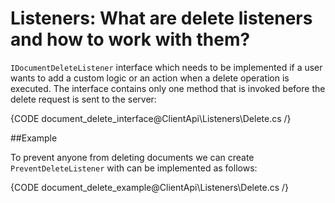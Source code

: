 # Listeners: What are delete listeners and how to work with them?

`IDocumentDeleteListener` interface which needs to be implemented if a user wants to add a custom logic or an action when a delete operation is executed. 
The interface contains only one method that is invoked before the delete request is sent to the server:

{CODE document_delete_interface@ClientApi\Listeners\Delete.cs /}

##Example

To prevent anyone from deleting documents we can create `PreventDeleteListener` with can be implemented as follows:

{CODE document_delete_example@ClientApi\Listeners\Delete.cs /}
